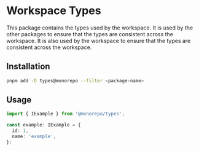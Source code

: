 # Workspace Types

This package contains the types used by the workspace. It is used by the other packages to ensure that the types are consistent across the workspace. It is also used by the workspace to ensure that the types are consistent across the workspace. 

## Installation

```bash
pnpm add -D types@monorepo --filter <package-name>
```

## Usage

```typescript
import { IExample } from '@monorepo/types';

const example: IExample = {
  id: 1,
  name: 'example',
};
```

